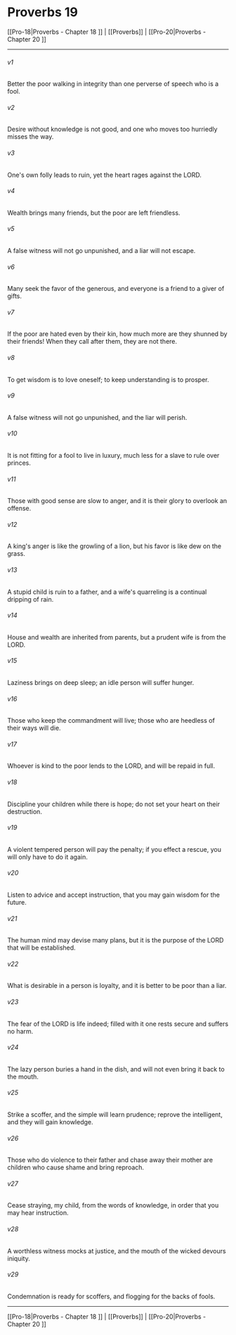 # Proverbs 19

[[Pro-18|Proverbs - Chapter 18 ]] | [[Proverbs]] | [[Pro-20|Proverbs - Chapter 20 ]]
***

###### v1
Better the poor walking in integrity than one perverse of speech who is a fool.
###### v2
Desire without knowledge is not good, and one who moves too hurriedly misses the way.
###### v3
One's own folly leads to ruin, yet the heart rages against the LORD.
###### v4
Wealth brings many friends, but the poor are left friendless.
###### v5
A false witness will not go unpunished, and a liar will not escape.
###### v6
Many seek the favor of the generous, and everyone is a friend to a giver of gifts.
###### v7
If the poor are hated even by their kin, how much more are they shunned by their friends! When they call after them, they are not there.
###### v8
To get wisdom is to love oneself; to keep understanding is to prosper.
###### v9
A false witness will not go unpunished, and the liar will perish.
###### v10
It is not fitting for a fool to live in luxury, much less for a slave to rule over princes.
###### v11
Those with good sense are slow to anger, and it is their glory to overlook an offense.
###### v12
A king's anger is like the growling of a lion, but his favor is like dew on the grass.
###### v13
A stupid child is ruin to a father, and a wife's quarreling is a continual dripping of rain.
###### v14
House and wealth are inherited from parents, but a prudent wife is from the LORD.
###### v15
Laziness brings on deep sleep; an idle person will suffer hunger.
###### v16
Those who keep the commandment will live; those who are heedless of their ways will die.
###### v17
Whoever is kind to the poor lends to the LORD, and will be repaid in full.
###### v18
Discipline your children while there is hope; do not set your heart on their destruction.
###### v19
A violent tempered person will pay the penalty; if you effect a rescue, you will only have to do it again.
###### v20
Listen to advice and accept instruction, that you may gain wisdom for the future.
###### v21
The human mind may devise many plans, but it is the purpose of the LORD that will be established.
###### v22
What is desirable in a person is loyalty, and it is better to be poor than a liar.
###### v23
The fear of the LORD is life indeed; filled with it one rests secure and suffers no harm.
###### v24
The lazy person buries a hand in the dish, and will not even bring it back to the mouth.
###### v25
Strike a scoffer, and the simple will learn prudence; reprove the intelligent, and they will gain knowledge.
###### v26
Those who do violence to their father and chase away their mother are children who cause shame and bring reproach.
###### v27
Cease straying, my child, from the words of knowledge, in order that you may hear instruction.
###### v28
A worthless witness mocks at justice, and the mouth of the wicked devours iniquity.
###### v29
Condemnation is ready for scoffers, and flogging for the backs of fools.

***

[[Pro-18|Proverbs - Chapter 18 ]] | [[Proverbs]] | [[Pro-20|Proverbs - Chapter 20 ]]
